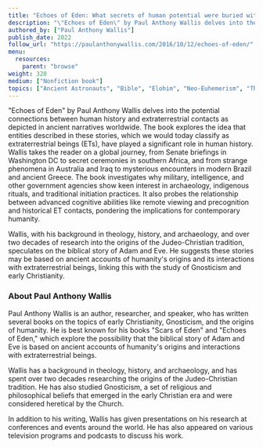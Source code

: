 ```yaml
---
title: "Echoes of Eden: What secrets of human potential were buried with our ancestors' memories of ET contact?"
description: "\"Echoes of Eden\" by Paul Anthony Wallis delves into the potential connections between human history and extraterrestrial contacts as depicted in ancient narratives worldwide. The book explores the idea that entities described in these stories, which we would today classify as extraterrestrial beings (ETs), have played a significant role in human history. Wallis takes the reader on a global journey, from Senate briefings in Washington DC to secret ceremonies in southern Africa, and from strange phenomena in Australia and Iraq to mysterious encounters in modern Brazil and ancient Greece. The book investigates why military, intelligence, and other government agencies show keen interest in archaeology, indigenous rituals, and traditional initiation practices. It also probes the relationship between advanced cognitive abilities like remote viewing and precognition and historical ET contacts, pondering the implications for contemporary humanity."
authored_by: ["Paul Anthony Wallis"]
publish_date: 2022
follow_url: "https://paulanthonywallis.com/2016/10/12/echoes-of-eden/"
menu:
  resources:
    parent: "browse"
weight: 320
medium: ["Nonfiction book"]
topics: ["Ancient Astronauts", "Bible", "Elohim", "Neo-Euhemerism", "Theology"]
---
```


"Echoes of Eden" by Paul Anthony Wallis delves into the potential connections between human history and extraterrestrial contacts as depicted in ancient narratives worldwide. The book explores the idea that entities described in these stories, which we would today classify as extraterrestrial beings (ETs), have played a significant role in human history. Wallis takes the reader on a global journey, from Senate briefings in Washington DC to secret ceremonies in southern Africa, and from strange phenomena in Australia and Iraq to mysterious encounters in modern Brazil and ancient Greece. The book investigates why military, intelligence, and other government agencies show keen interest in archaeology, indigenous rituals, and traditional initiation practices. It also probes the relationship between advanced cognitive abilities like remote viewing and precognition and historical ET contacts, pondering the implications for contemporary humanity.

Wallis, with his background in theology, history, and archaeology, and over two decades of research into the origins of the Judeo-Christian tradition, speculates on the biblical story of Adam and Eve. He suggests these stories may be based on ancient accounts of humanity's origins and its interactions with extraterrestrial beings, linking this with the study of Gnosticism and early Christianity​.

### About Paul Anthony Wallis

Paul Anthony Wallis is an author, researcher, and speaker, who has written several books on the topics of early Christianity, Gnosticism, and the origins of humanity. He is best known for his books "Scars of Eden" and "Echoes of Eden," which explore the possibility that the biblical story of Adam and Eve is based on ancient accounts of humanity's origins and interactions with extraterrestrial beings.

Wallis has a background in theology, history, and archaeology, and has spent over two decades researching the origins of the Judeo-Christian tradition. He has also studied Gnosticism, a set of religious and philosophical beliefs that emerged in the early Christian era and were considered heretical by the Church.

In addition to his writing, Wallis has given presentations on his research at conferences and events around the world. He has also appeared on various television programs and podcasts to discuss his work.
